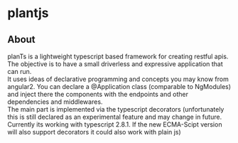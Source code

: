 # plantjs

## About
planTs is a lightweight typescript based framework for creating restful apis.  
The objective is to have a small driverless and expressive application that can run.  
It uses ideas of declarative programming and concepts you may know from angular2.
You can declare a @Application class (comparable to NgModules) and inject there the
components with the endpoints and other dependencies and middlewares.  
The main part is implemented via the typescript decorators (unfortunately this is 
still declared as an experimental feature and may change in future. 
Currently its working with typescript 2.8.1. If the new ECMA-Scipt version will also support
decorators it could also work with plain js)
